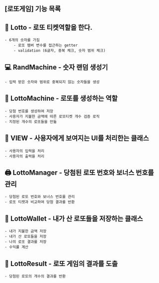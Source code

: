 ## [로또게임] 기능 목록

## 🎫 Lotto - 로또 티켓역할을 한다. ## 
    - 6개의 숫자를 가짐
        - 로또 멤버 변수를 접근하는 getter
        - validation (6글자, 중복 체크, 숫자 범위 체크)

## 💻 RandMachine - 숫자 랜덤 생성기 ##
    - 입력 받은 숫자와 범위로 중복되지 않는 숫자들을 생성
    
## 🎰 LottoMachine -  로또를 생성하는 역할 ##
    - 당첨 번호를 생성하여 저장
    - 사용자가 지불한 금액에 따른 로또티켓 개수 검증 로직
    - 지정된 개수의 로또들을 만듦

## 💁 VIEW - 사용자에게 보여지는 UI를 처리한는 클래스 ##
    - 사용자의 입력을 처리
    - 사용자의 출력을 처리
    
## 🖨️ LottoManager - 당첨된 로또 번호와 보너스 번호를 관리 ##
    - 당첨된 로또 번호와 보너스 번호를 관리
    - 로또 티켓과 비교하여 당첨 결과를 반환

## 👛 LottoWallet - 내가 산 로또들을 저장하는 클래스 ##
    - 내가 지불한 금액 저장
    - 내가 산 로또들을 저장
    - 나의 로또 결과를 저장
    - 수익률 계산

## 📖 LottoResult - 로또 게임의 결과를 도출 ##
    - 당첨된 로또의 개수의 결과를 반환